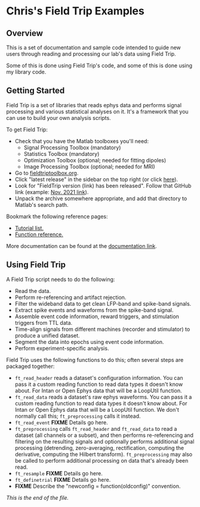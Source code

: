 # Chris's Field Trip Examples

## Overview

This is a set of documentation and sample code intended to guide new users
through reading and processing our lab's data using Field Trip.

Some of this is done using Field Trip's code, and some of this is done
using my library code.

## Getting Started

Field Trip is a set of libraries that reads ephys data and performs signal
processing and various statistical analyses on it. It's a framework that
you can use to build your own analysis scripts.

To get Field Trip:
* Check that you have the Matlab toolboxes you'll need:
    * Signal Processing Toolbox (mandatory)
    * Statistics Toolbox (mandatory)
    * Optimization Toolbox (optional; needed for fitting dipoles)
    * Image Processing Toolbox (optional; needed for MRI)
* Go to [fieldtriptoolbox.org](https://www.fieldtriptoolbox.org).
* Click "latest release" in the sidebar on the top right
(or click [here](https://www.fieldtriptoolbox.org/#latest-release)).
* Look for "FieldTrip version (link) has been released". Follow that
GitHub link (example: 
[Nov. 2021 link](http://github.com/fieldtrip/fieldtrip/releases/tag/20211118)).
* Unpack the archive somewhere appropriate, and add that directory to
Matlab's search path.

Bookmark the following reference pages:
* [Tutorial list.](https://www.fieldtriptoolbox.org/tutorial)
* [Function reference.](https://www.fieldtriptoolbox.org/reference)

More documentation can be found at the
[documentation link](https://www.fieldtriptoolbox.org/documentation).

## Using Field Trip

A Field Trip script needs to do the following:
* Read the data.
* Perform re-referencing and artifact rejection.
* Filter the wideband data to get clean LFP-band and spike-band signals.
* Extract spike events and waveforms from the spike-band signal.
* Assemble event code information, reward triggers, and stimulation triggers
from TTL data.
* Time-align signals from different machines (recorder and stimulator) to
produce a unified dataset.
* Segment the data into epochs using event code information.
* Perform experiment-specific analysis.

Field Trip uses the following functions to do this; often several steps are
packaged together:
* `ft_read_header` reads a dataset's configuration information. You can
pass it a custom reading function to read data types it doesn't know about.
For Intan or Open Ephys data that will be a LoopUtil function.
* `ft_read_data` reads a dataset's raw ephys waveforms. You can pass it a
custom reading function to read data types it doesn't know about.
For Intan or Open Ephys data that will be a LoopUtil function. We don't
normally call this; `ft_preprocessing` calls it instead.
* `ft_read_event` **FIXME** Details go here.
* `ft_preprocessing` calls `ft_read_header` and `ft_read_data` to read a
dataset (all channels or a subset), and then performs re-referencing and
filtering on the resulting signals and optionally performs additional signal
processing (detrending, zero-averaging, rectification, computing the
derivative, computing the Hilbert transform). `ft_preprocessing` may also be
called to perform additional processing on data that's already been read.
* `ft_resample` **FIXME** Details go here.
* `ft_definetrial` **FIXME** Details go here.
* **FIXME** Describe the "newconfig = function(oldconfig)" convention.

*This is the end of the file.*
